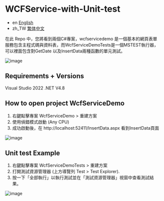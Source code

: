# WCFService-with-Unit-test

- en [English](https://github.com/nishikino25/WCFService-with-Unit-test/blob/main/README.md)
- zh_TW [繁体中文](https://github.com/nishikino25/WCFService-with-Unit-test/blob/main/README.zh_TW.md)

在此 Repo 中，您將看到兩個C#專案，wcfservicedemo 是一個基本的網頁表單服務包含主程式碼與資料表，而WcfServiceDemoTests是一個MSTEST執行器，可以裡面包含對GetDate 以及InsertData兩種函數的單元測試。

![image](https://github.com/nishikino25/WCFService-with-Unit-test/assets/42590869/a974f188-c67f-4f55-ab55-5bf03a13bbb0)

## Requirements + Versions
Visual Studio 2022
.NET V4.8

## How to open project WcfServiceDemo
1. 右鍵點擊專案 WcfServiceDemo > 重建方案
2. 使用偵錯模式啟動 (Any CPU)
3. 成功啟動後，在 http://localhost:52411/InsertData.aspx 看到InsertData頁面

![image](https://github.com/nishikino25/WCFService-with-Unit-test/assets/42590869/97abdaef-ece7-4272-ac6e-f4fcf48cc70f)

## Unit test Example
1. 右鍵點擊專案 WcfServiceDemoTests > 重建方案
2. 打開測試資源管理器 (上方導覽列 Test > Test Explorer).
3. 按一下「全部執行」以執行測試並在「測試資源管理器」視窗中查看測試結果。

![image](https://github.com/nishikino25/WCFService-with-Unit-test/assets/42590869/cc6286fe-cc7c-4c65-8b99-dfe6dcf926a0)

